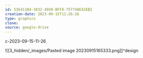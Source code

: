 ```yaml
---
id: 53E411B4-3032-4950-BFF8-757748E42EB2
creation-date: 2023-09-15T11:26:16 
type: graphics
clone: 
source: google-drive
---
```

c-2023-09-15-11-26

![[3_hidden/_images/Pasted image 20230915165333.png]]^design